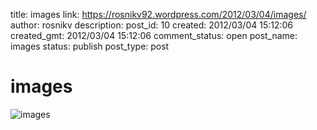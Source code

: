 title: images
link: https://rosnikv92.wordpress.com/2012/03/04/images/
author: rosnikv
description: 
post_id: 10
created: 2012/03/04 15:12:06
created_gmt: 2012/03/04 15:12:06
comment_status: open
post_name: images
status: publish
post_type: post

<!--<img src="http://rosnikv92.files.wordpress.com/2012/03/images.jpg" alt="images" class="size-full wp-image-9" />-->

# images

![images](http://rosnikv92.files.wordpress.com/2012/03/images.jpg)